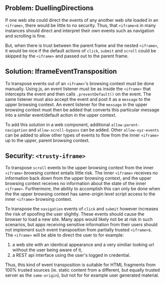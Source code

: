 ## Problem: DuellingDirections

If one web site could direct the events of any another web site loaded in an `<iframe>`, 
there would be little to no security. Thus, that `<iframe>`s in many instances should direct and 
interpret their own events such as navigation and scrolling is fine.

But, when there is trust between the parent frame and the nested `<iframe>`, 
it would be nice if the default actions of `click`, `submit` and `scroll` could be skipped by the 
`<iframe>` and passed out to the parent frame. 

## Solution: IframeEventTransposition

To transpose events out of an `<iframe>`'s browsing context must be done manually. 
Using js, an event listener must be as inside the `<iframe>` that intercepts the event and 
then calls `.preventDefault()` on the event.
The same listener must also accept the event and post it as a `message` to the upper browsing context.
An event listener for the `message` in the upper browsing context must then be added that converts this 
particular message into a similar event/default action in the upper context.

To add this solution in a web component, additional `allow-parent-navigation` and `allow-scroll-bypass`
can be added. Other `allow-xyz-events` can be added to allow other types of events to flow from the 
inner `<iframe>` up to the upper, parent browsing context.

## Security: `<trusty-iframe>`

To transpose `scroll` events to the upper browsing context from the inner `<iframe>` browsing context 
entails little risk. The inner `<iframe>` receives no information back down from the upper browsing context,
and the upper browsing context receives no information about the state of the inner `<iframe>`.
Furthermore, the ability to accomplish this can only be done when the the upper browsing context has
same-origin level script access to the inner `<iframe>` browsing context.

To transpose the `navigation` events of `click` and `submit` however increases the risk of spoofing the
user slightly. These events should cause the browser to load a new site. Many apps would likely not be 
at risk in such scenarios, but apps receiving sensitive information from their users should not 
implement such event transposition from partially trusted `<iframe>`s. The `<iframe>` will be able
to direct the user to for example:
1. a web site with an identical appearance and a very similiar looking url without the user 
   being aware of it, 
2. a REST api interface using the user's logged in credential.

Thus, this kind of event transposition is suitable for HTML fragments from 100% trusted sources (ie.
static content from a different, but equally trusted server as the `same-origin`), but not for
for example user generated material.

